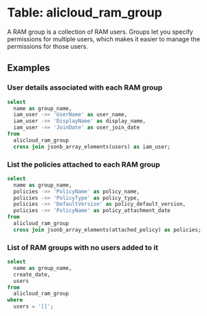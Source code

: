 # Table: alicloud_ram_group

A RAM group is a collection of RAM users. Groups let you specify permissions for multiple users, which makes it easier to manage the permissions for those users.

## Examples

### User details associated with each RAM group

```sql
select
  name as group_name,
  iam_user ->> 'UserName' as user_name,
  iam_user ->> 'DisplayName' as display_name,
  iam_user ->> 'JoinDate' as user_join_date
from
  alicloud_ram_group
  cross join jsonb_array_elements(users) as iam_user;
```

### List the policies attached to each RAM group

```sql
select
  name as group_name,
  policies ->> 'PolicyName' as policy_name,
  policies ->> 'PolicyType' as policy_type,
  policies ->> 'DefaultVersion' as policy_default_version,
  policies ->> 'PolicyName' as policy_attachment_date
from
  alicloud_ram_group
  cross join jsonb_array_elements(attached_policy) as policies;
```

### List of RAM groups with no users added to it

```sql
select
  name as group_name,
  create_date,
  users
from
  alicloud_ram_group
where
  users = '[]';
```
